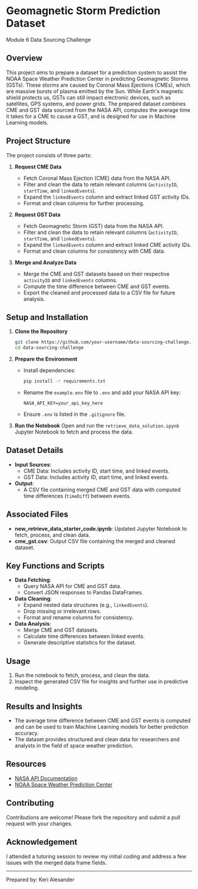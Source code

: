 # Geomagnetic Storm Prediction Dataset
Module 6 Data Sourcing Challenge

## Overview

This project aims to prepare a dataset for a prediction system to assist the NOAA Space Weather Prediction Center in predicting Geomagnetic Storms (GSTs). These storms are caused by Coronal Mass Ejections (CMEs), which are massive bursts of plasma emitted by the Sun. While Earth's magnetic shield protects us, GSTs can still impact electronic devices, such as satellites, GPS systems, and power grids. The prepared dataset combines CME and GST data sourced from the NASA API, computes the average time it takes for a CME to cause a GST, and is designed for use in Machine Learning models.

## Project Structure

The project consists of three parts:

1. **Request CME Data**

   - Fetch Coronal Mass Ejection (CME) data from the NASA API.
   - Filter and clean the data to retain relevant columns (`activityID`, `startTime`, and `linkedEvents`).
   - Expand the `linkedEvents` column and extract linked GST activity IDs.
   - Format and clean columns for further processing.

2. **Request GST Data**

   - Fetch Geomagnetic Storm (GST) data from the NASA API.
   - Filter and clean the data to retain relevant columns (`activityID`, `startTime`, and `linkedEvents`).
   - Expand the `linkedEvents` column and extract linked CME activity IDs.
   - Format and clean columns for consistency with CME data.

3. **Merge and Analyze Data**

   - Merge the CME and GST datasets based on their respective `activityID` and `linkedEvents` columns.
   - Compute the time difference between CME and GST events.
   - Export the cleaned and processed data to a CSV file for future analysis.

## Setup and Installation

1. **Clone the Repository**

   ```bash
   git clone https://github.com/your-username/data-sourcing-challenge.git
   cd data-sourcing-challenge
   ```

2. **Prepare the Environment**

   - Install dependencies:
     ```bash
     pip install -r requirements.txt
     ```
   - Rename the `example.env` file to `.env` and add your NASA API key:
     ```
     NASA_API_KEY=your_api_key_here
     ```
   - Ensure `.env` is listed in the `.gitignore` file.

3. **Run the Notebook** Open and run the `retrieve_data_solution.ipynb` Jupyter Notebook to fetch and process the data.

## Dataset Details

- **Input Sources**:
  - CME Data: Includes activity ID, start time, and linked events.
  - GST Data: Includes activity ID, start time, and linked events.
- **Output**:
  - A CSV file containing merged CME and GST data with computed time differences (`timeDiff`) between events.

## Associated Files

- **new_retrieve_data_starter_code.ipynb**: Updated Jupyter Notebook to fetch, process, and clean data.
- **cme_gst.csv**: Output CSV file containing the merged and cleaned dataset.

## Key Functions and Scripts

- **Data Fetching**:
  - Query NASA API for CME and GST data.
  - Convert JSON responses to Pandas DataFrames.
- **Data Cleaning**:
  - Expand nested data structures (e.g., `linkedEvents`).
  - Drop missing or irrelevant rows.
  - Format and rename columns for consistency.
- **Data Analysis**:
  - Merge CME and GST datasets.
  - Calculate time differences between linked events.
  - Generate descriptive statistics for the dataset.

## Usage

1. Run the notebook to fetch, process, and clean the data.
2. Inspect the generated CSV file for insights and further use in predictive modeling.

## Results and Insights

- The average time difference between CME and GST events is computed and can be used to train Machine Learning models for better prediction accuracy.
- The dataset provides structured and clean data for researchers and analysts in the field of space weather prediction.

## Resources

- [NASA API Documentation](https://api.nasa.gov/)
- [NOAA Space Weather Prediction Center](https://www.swpc.noaa.gov/)

## Contributing

Contributions are welcome! Please fork the repository and submit a pull request with your changes.

## Acknowledgement
I attended a tutoring session to review my initial coding and address a few issues with the merged data frame fields. 

---

Prepared by: Keri Alexander
